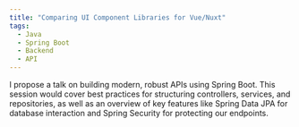 ```yaml
---
title: "Comparing UI Component Libraries for Vue/Nuxt"
tags:
  - Java
  - Spring Boot
  - Backend
  - API
---
```


I propose a talk on building modern, robust APIs using Spring Boot. This session would cover best practices for structuring controllers, services, and repositories, as well as an overview of key features like Spring Data JPA for database interaction and Spring Security for protecting our endpoints.

